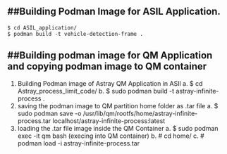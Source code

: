 ##Building Podman Image for ASIL Application.
----------------------------------------------------------------------------------
    $ cd ASIL_application/
    $ podman build -t vehicle-detection-frame .

##Building podman image for QM Application and copying podman image to QM container 
-----------------------------------------------------------------------------------
1. Building Podman image of Astray QM Application in ASIl
    a. $ cd Astray_process_limit_code/
    b. $ sudo podman build -t astray-infinite-process .
2. saving the podman image to QM partition home folder as .tar file
    a. $ sudo podman save -o /usr/lib/qm/rootfs/home/astray-infinite-process.tar localhost/astray-infinite-process:latest
3. loading the .tar file image inside the QM Container
        a. $ sudo podman exec -it qm bash (execing into QM container)
        b.  # cd home/
        c.  # podman load -i astray-infinite-process.tar 

